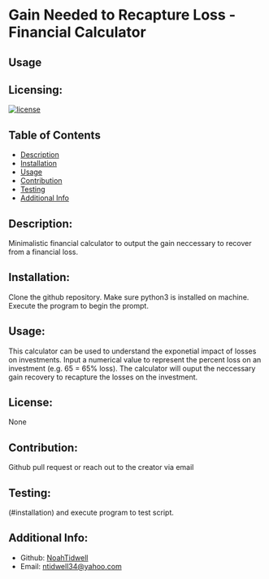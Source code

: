 # Gain Needed to Recapture Loss - Financial Calculator



## Usage


## Licensing:
[![license](https://img.shields.io/badge/license-None-blue)](https://shields.io)

## Table of Contents 
- [Description](#description)
- [Installation](#installation)
- [Usage](#usage)
- [Contribution](#contribution)
- [Testing](#testing)
- [Additional Info](#additional-info)

## Description:
Minimalistic financial calculator to output the gain neccessary to recover from a financial loss.

## Installation:
Clone the github repository. Make sure python3 is installed on machine. Execute the program to begin the prompt.

## Usage:
This calculator can be used to understand the exponetial impact of losses on investments. 
Input a numerical value to represent the percent loss on an investment (e.g. 65 = 65% loss). 
The calculator will ouput the neccessary gain recovery to recapture the losses on the investment.

## License:
None

## Contribution:
Github pull request or reach out to the creator via email

## Testing:
(#installation) and execute program to test script.

## Additional Info:
- Github: [NoahTidwell](https://github.com/NoahTidwell)
- Email: ntidwell34@yahoo.com
